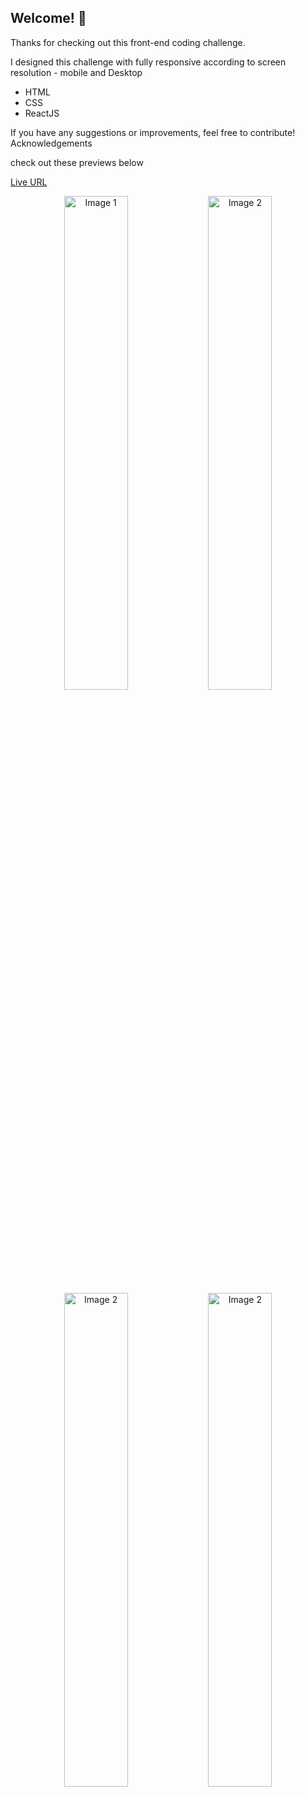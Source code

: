 ## Welcome! 👋

Thanks for checking out this front-end coding challenge.

I designed this challenge with fully responsive according to screen resolution - mobile and Desktop

- HTML
- CSS
- ReactJS

If you have any suggestions or improvements, feel free to contribute!
Acknowledgements

check out these previews below

[Live URL](https://prabhu7x.github.io/product-list-with-cart-main/)
<p align="center">
  <img src="src/assets/preview/mobile-Screenshot.png" alt="Image 1" width="45%" />
  <img src="src/assets/preview/mobile-confirmed.png" alt="Image 2" width="45%" />
  <img src="src/assets/preview/desktop-Screenshot.png" alt="Image 2" width="45%" />
  <img src="src/assets/preview/desktop-confirmed.png" alt="Image 2" width="45%" />
</p>